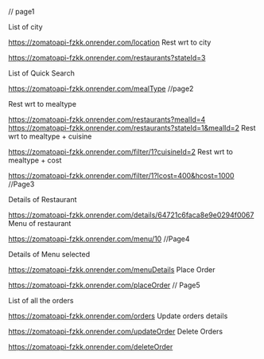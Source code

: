 // page1

List of city

https://zomatoapi-fzkk.onrender.com/location
Rest wrt to city



https://zomatoapi-fzkk.onrender.com/restaurants?stateId=3

List of Quick Search


https://zomatoapi-fzkk.onrender.com/mealType
//page2

Rest wrt to mealtype

https://zomatoapi-fzkk.onrender.com/restaurants?mealId=4
https://zomatoapi-fzkk.onrender.com/restaurants?stateId=1&mealId=2
Rest wrt to mealtype + cuisine

https://zomatoapi-fzkk.onrender.com/filter/1?cuisineId=2
Rest wrt to mealtype + cost

https://zomatoapi-fzkk.onrender.com/filter/1?lcost=400&hcost=1000
//Page3

Details of Restaurant

https://zomatoapi-fzkk.onrender.com/details/64721c6faca8e9e0294f0067
Menu of restaurant

https://zomatoapi-fzkk.onrender.com/menu/10
//Page4

Details of Menu selected

https://zomatoapi-fzkk.onrender.com/menuDetails 
Place Order

https://zomatoapi-fzkk.onrender.com/placeOrder 
// Page5

List of all the orders

https://zomatoapi-fzkk.onrender.com/orders
Update orders details

https://zomatoapi-fzkk.onrender.com/updateOrder 
Delete Orders

https://zomatoapi-fzkk.onrender.com/deleteOrder 